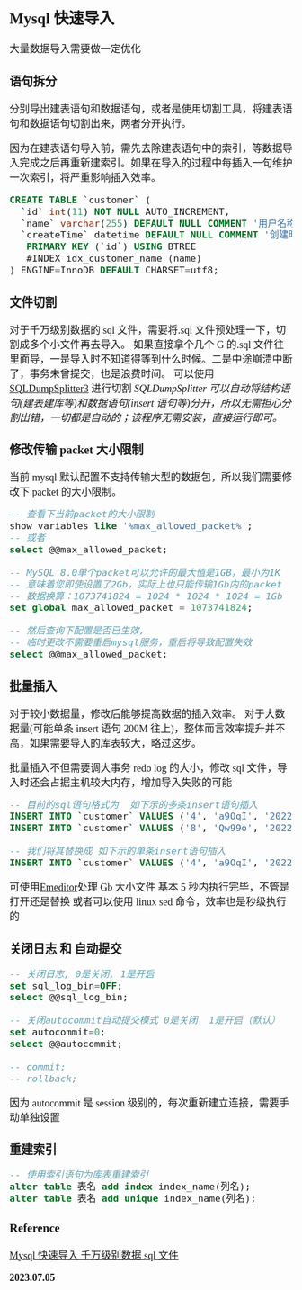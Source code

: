 <font size=4 face='楷体'>

## Mysql 快速导入

大量数据导入需要做一定优化

### 语句拆分

分别导出建表语句和数据语句，或者是使用切割工具，将建表语句和数据语句切割出来，两者分开执行。

因为在建表语句导入前，需先去除建表语句中的索引，等数据导入完成之后再重新建索引。如果在导入的过程中每插入一句维护一次索引，将严重影响插入效率。

```sql
CREATE TABLE `customer` (
  `id` int(11) NOT NULL AUTO_INCREMENT,
  `name` varchar(255) DEFAULT NULL COMMENT '用户名称',
  `createTime` datetime DEFAULT NULL COMMENT '创建时间',
   PRIMARY KEY (`id`) USING BTREE
   #INDEX idx_customer_name (name)
) ENGINE=InnoDB DEFAULT CHARSET=utf8;
```

### 文件切割

对于千万级别数据的 sql 文件，需要将.sql 文件预处理一下，切割成多个小文件再去导入。
如果直接拿个几个 G 的.sql 文件往里面导，一是导入时不知道得等到什么时候。二是中途崩溃中断了，事务未曾提交，也是浪费时间。
可以使用 [SQLDumpSplitter3](https://philiplb.de/sqldumpsplitter3/) 进行切割
_SQLDumpSplitter 可以自动将结构语句(建表建库等)和数据语句(insert 语句等)分开，所以无需担心分割出错，一切都是自动的；该程序无需安装，直接运行即可。_

### 修改传输 packet 大小限制

当前 mysql 默认配置不支持传输大型的数据包，所以我们需要修改下 packet 的大小限制。

```sql
-- 查看下当前packet的大小限制
show variables like '%max_allowed_packet%';
-- 或者
select @@max_allowed_packet;

-- MySQL 8.0单个packet可以允许的最大值是1GB，最小为1K
-- 意味着您即使设置了2Gb，实际上也只能传输1Gb内的packet
-- 数据换算：1073741824 = 1024 * 1024 * 1024 = 1Gb
set global max_allowed_packet = 1073741824;

-- 然后查询下配置是否已生效,
-- 临时更改不需要重启mysql服务，重启将导致配置失效
select @@max_allowed_packet;
```

### 批量插入

对于较小数据量，修改后能够提高数据的插入效率。
对于大数据量(可能单条 insert 语句 200M 往上)，整体而言效率提升并不高，如果需要导入的库表较大，略过这步。

批量插入不但需要调大事务 redo log 的大小，修改 sql 文件，导入时还会占据主机较大内存，增加导入失败的可能

```sql
-- 目前的sql语句格式为  如下示的多条insert语句插入
INSERT INTO `customer` VALUES ('4', 'a9OqI', '2022-05-24 12:53:49', '1');
INSERT INTO `customer` VALUES ('8', 'Qw99o', '2022-05-24 12:53:49', '1');

-- 我们将其替换成 如下示的单条insert语句插入
INSERT INTO `customer` VALUES ('4', 'a9OqI', '2022-05-24 12:53:49', '1'),('8', 'Qw99o', '2022-05-24 12:53:49', '1');
```

可使用[Emeditor](https://emeditor.blob.core.windows.net/emed64_21.0.0.msi)处理 Gb 大小文件 基本 5 秒内执行完毕，不管是打开还是替换
或者可以使用 linux sed 命令，效率也是秒级执行的

### 关闭日志 和 自动提交

```sql
-- 关闭日志, 0是关闭, 1是开启
set sql_log_bin=OFF;
select @@sql_log_bin;

-- 关闭autocommit自动提交模式 0是关闭  1是开启（默认）
set autocommit=0;
select @@autocommit;

-- commit;
-- rollback;
```

因为 autocommit 是 session 级别的，每次重新建立连接，需要手动单独设置

### 重建索引

```sql
-- 使用索引语句为库表重建索引
alter table 表名 add index index_name(列名);
alter table 表名 add unique index_name(列名);
```

### Reference

[Mysql 快速导入 千万级别数据 sql 文件](https://zhuanlan.zhihu.com/p/522297200)

**2023.07.05**
